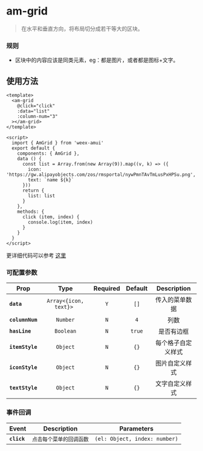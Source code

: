 # am-grid

> 在水平和垂直方向，将布局切分成若干等大的区块。

### 规则
- 区块中的内容应该是同类元素，eg：都是图片，或者都是图标+文字。

## 使用方法 

```vue
<template>
  <am-grid 
    @click="click"
    :data="list" 
    :column-num="3"
  ></am-grid>
</template>

<script>
  import { AmGrid } from 'weex-amui'
  export default {
    components: { AmGrid },
    data () {
      const list = Array.from(new Array(9)).map((v, k) => ({
        icon: 'https://gw.alipayobjects.com/zos/rmsportal/nywPmnTAvTmLusPxHPSu.png',
        text: `name ${k}`
      }))
      return {
        list: list
      }
    },
    methods: {
      click (item, index) {
        console.log(item, index)
      }
    }
  }
</script>

```
更详细代码可以参考 [这里](https://github.com/HMingHe/weex-amui/blob/master/example/grid/index.vue)

### 可配置参数
| Prop	 | Type | Required | Default | Description |
| ---- |:----:|:---:|:-------:|:----------:|
| **`data`** | `Array<{icon, text}>	` | `Y` | `[]` | 传入的菜单数据 |
| **`columnNum`** | `Number` | `N` | `4`  | 列数 |
| **`hasLine`** | `Boolean` | `N` | `true` | 是否有边框 |
| **`itemStyle`** | `Object` | `N` | `{}` | 每个格子自定义样式 |
| **`iconStyle`** | `Object` | `N` | `{}` | 图片自定义样式 |
| **`textStyle`** | `Object` | `N` | `{}` | 文字自定义样式 |

### 事件回调
| Event	 | Description | Parameters |
| ---- |:----------:|:----:|
| **`click`** | `点击每个菜单的回调函数` | `(el: Object, index: number)` |
